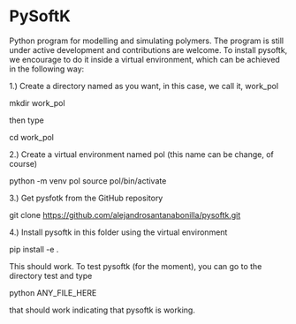 # PySoftK
Python program for modelling and simulating polymers. The program is still under active development and contributions are 
welcome. To install pysoftk, we encourage to do it inside a virtual environment, which can be achieved in the following way:

1.) Create a directory named as you want, in this case, we call it, work_pol

mkdir work_pol

then type

cd work_pol

2.) Create a virtual environment named pol (this name can be change, of course)

python -m venv pol
source pol/bin/activate

3.) Get pysfotk from the GitHub repository

git clone https://github.com/alejandrosantanabonilla/pysoftk.git


4.) Install pysoftk in this folder using the virtual environment

pip install -e .

This should work. To test pysoftk (for the moment), you can go to the directory test and type

python ANY_FILE_HERE 

that should work indicating that pysoftk is working. 
